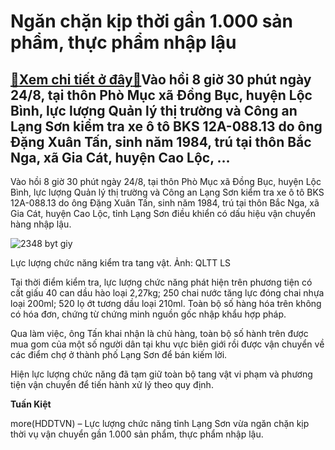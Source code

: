 Ngăn chặn kịp thời gần 1.000 sản phẩm, thực phẩm nhập lậu
=========================================================

[:gift:Xem chi tiết ở đây:gift:](https://hddtvn.com/ngan-chan-kip-thoi-gan-1-000-san-pham-thuc-pham-nhap-lau/)Vào hồi 8 giờ 30 phút ngày 24/8, tại thôn Phò Mục xã Đồng Bục, huyện Lộc Bình, lực lượng Quản lý thị trường và Công an Lạng Sơn kiểm tra xe ô tô BKS 12A-088.13 do ông Đặng Xuân Tấn, sinh năm 1984, trú tại thôn Bắc Nga, xã Gia Cát, huyện Cao Lộc, …
-------------------------------------------------------------------------------------------------------------------------------------------------------------------------------------------------------------------------------------------------------


Vào hồi 8 giờ 30 phút ngày 24/8, tại thôn Phò Mục xã Đồng Bục, huyện Lộc Bình, lực lượng Quản lý thị trường và Công an Lạng Sơn kiểm tra xe ô tô BKS 12A-088.13 do ông Đặng Xuân Tấn, sinh năm 1984, trú tại thôn Bắc Nga, xã Gia Cát, huyện Cao Lộc, tỉnh Lạng Sơn điều khiển có dấu hiệu vận chuyển hàng nhập lậu.





![2348 byt giy](https://hddtvn.com/wp-content/uploads/2021/01/2348_bYt_giY.png "Ngăn chặn kịp thời gần 1.000 sản phẩm, thực phẩm nhập lậu")


Lực lượng chức năng kiểm tra tang vật. Ảnh: QLTT LS



Tại thời điểm kiểm tra, lực lượng chức năng phát hiện trên phương tiện có cất giấu 40 can dầu hào loại 2,27kg; 250 chai nước tăng lực đóng chai nhựa loại 200ml; 520 lọ ớt tương dầu loại 210ml. Toàn bộ số hàng hóa trên không có hóa đơn, chứng từ chứng minh nguồn gốc nhập khẩu hợp pháp.


Qua làm việc, ông Tấn khai nhận là chủ hàng, toàn bộ số hành trên được mua gom của một số người dân tại khu vực biên giới rồi được vận chuyển về các điểm chợ ở thành phố Lạng Sơn để bán kiếm lời.


Hiện lực lượng chức năng đã tạm giữ toàn bộ tang vật vi phạm và phương tiện vận chuyển để tiến hành xử lý theo quy định.




**Tuấn Kiệt**



more(HDDTVN) – Lực lượng chức năng tỉnh Lạng Sơn vừa ngăn chặn kịp thời vụ vận chuyển gần 1.000 sản phẩm, thực phẩm nhập lậu.

